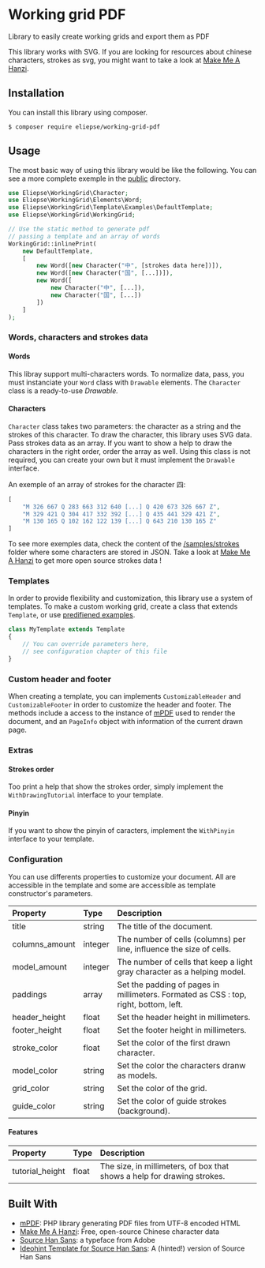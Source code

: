 # Working grid PDF
Library to easily create working grids and export them as PDF

This library works with SVG. If you are looking for resources about chinese characters, strokes as svg, you might want 
to take a look at [Make Me A Hanzi](https://github.com/skishore/makemeahanzi).

## Installation

You can install this library using composer.

```
$ composer require eliepse/working-grid-pdf
```


## Usage

The most basic way of using this library would be like the following.
You can see a more complete exemple in the [public](/public) directory.

```php
use Eliepse\WorkingGrid\Character;
use Eliepse\WorkingGrid\Elements\Word;
use Eliepse\WorkingGrid\Template\Examples\DefaultTemplate;
use Eliepse\WorkingGrid\WorkingGrid;

// Use the static method to generate pdf 
// passing a template and an array of words
WorkingGrid::inlinePrint(
    new DefaultTemplate, 
    [
        new Word([new Character("中", [strokes data here])]),
        new Word([new Character("国", [...])]),
        new Word([
            new Character("中", [...]),
            new Character("国", [...])
        ])
    ]
);
```

### Words, characters and strokes data

#### Words

This libray support multi-characters words. To normalize data, pass, you must instanciate your `Word` class with 
`Drawable` elements. The `Character` class is a ready-to-use _Drawable._

#### Characters

`Character` class takes two parameters: the character as a string and the strokes of this character. To draw the 
character, this library uses SVG data. Pass strokes data as an array. If you want to show a help to draw the characters 
in the right order, order the array as well. Using this class is not required, you can create your own but it must 
implement the `Drawable` interface.

An exemple of an array of strokes for the character 四:

```php
[
    "M 326 667 Q 283 663 312 640 [...] Q 420 673 326 667 Z",
    "M 329 421 Q 304 417 332 392 [...] Q 435 441 329 421 Z",
    "M 130 165 Q 102 162 122 139 [...] Q 643 210 130 165 Z"
]
```

To see more exemples data, check the content of the [/samples/strokes](/resources/samples/strokes) folder where some
characters are stored in JSON. Take a look at [Make Me A Hanzi](https://github.com/skishore/makemeahanzi) to get more
open source strokes data !

### Templates

In order to provide flexibility and customization, this library use a system of templates. To make a custom working 
grid, create a class that extends `Template`, or use [predifiened examples](/src/Template/Examples). 

```php
class MyTemplate extends Template
{
    // You can override parameters here, 
    // see configuration chapter of this file
}
```

### Custom header and footer

When creating a template, you can implements `CustomizableHeader` and `CustomizableFooter` in order to customize the
header and footer. The methods include a access to the instance of [mPDF](https://github.com/mpdf/mpdf) used to render
the document, and an `PageInfo` object with information of the current drawn page.

### Extras

#### Strokes order

Too print a help that show the strokes order, simply implement the `WithDrawingTutorial` interface to your template.

#### Pinyin

If you want to show the pinyin of caracters, implement the `WithPinyin` interface to your template.

### Configuration

You can use differents properties to customize your document. All are accessible in the template and some are accessible
as template constructor's parameters.

| Property        | Type          | Description 
|:--------------- |:--------------|:------------
| title           | string        | The title of the document.
| columns_amount  | integer       | The number of cells (columns) per line, influence the size of cells.
| model_amount    | integer       | The number of cells that keep a light gray character as a helping model.
| paddings        | array         | Set the padding of pages in millimeters. Formated as CSS : top, right, bottom, left.
| header_height   | float         | Set the header height in millimeters.
| footer_height   | float         | Set the footer height in millimeters.
| stroke_color    | float         | Set the color of the first drawn character.
| model_color     | string        | Set the color the characters dranw as models.
| grid_color      | string        | Set the color of the grid.
| guide_color     | string        | Set the color of guide strokes (background).

#### Features

| Property        | Type    | Description 
|:--------------- |:--------|:------------
| tutorial_height | float   | The size, in millimeters, of box that shows a help for drawing strokes.


## Built With

* [mPDF](https://github.com/mpdf/mpdf): PHP library generating PDF files from UTF-8 encoded HTML
* [Make Me A Hanzi](https://github.com/skishore/makemeahanzi): Free, open-source Chinese character data
* [Source Han Sans](https://github.com/adobe-fonts/source-han-sans): a typeface from Adobe
* [Ideohint Template for Source Han Sans](https://github.com/be5invis/source-han-sans-ttf): A (hinted!) version of Source Han Sans 